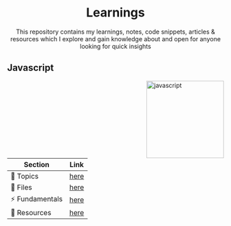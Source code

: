 <h1 align="center">Learnings</h1>

<p align="center">This repository contains my learnings, notes, code snippets, articles & resources which I explore and gain knowledge about and open for anyone looking for quick insights</p>

<h2>Javascript</h2>
<img width="180" height="180" alt="javascript" align="right" src="https://github.com/user-attachments/assets/e4c70e2a-41bf-42df-97fd-07eba72d2d13" />


|Section           |Link                           |
|------------------|-------------------------------|
|📝 Topics         |[here](Javascript/README.md)   |
|📒 Files          |[here](Javascript/files)       |
|⚡️ Fundamentals   |[here](Javascript/fundamentals)|
|🔗 Resources      |[here](Javascript/RESOURCES.md)|

